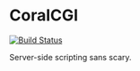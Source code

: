 CoralCGI
========

[![Build Status](https://drone.io/github.com/mplewis/coralcgi/status.png)](https://drone.io/github.com/mplewis/coralcgi/latest)

Server-side scripting sans scary.
